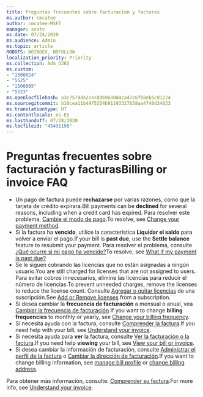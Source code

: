 ```yaml
---
title: Preguntas frecuentes sobre facturación y facturas
ms.author: cmcatee
author: cmcatee-MSFT
manager: scotv
ms.date: 07/24/2020
ms.audience: Admin
ms.topic: article
ROBOTS: NOINDEX, NOFOLLOW
localization_priority: Priority
ms.collection: Adm_O365
ms.custom:
- "1500024"
- "5525"
- "1500005"
- "5523"
ms.openlocfilehash: a3c7574de2cecdd69a30d4ca47c6f60eb5c81224
ms.sourcegitcommit: b10cea11b4975354b91193327b58aa4740d34833
ms.translationtype: HT
ms.contentlocale: es-ES
ms.lasthandoff: 07/28/2020
ms.locfileid: "45431198"
---
```

# <a name="billing-or-invoice-faq"></a><span data-ttu-id="80d57-102">Preguntas frecuentes sobre facturación y facturas</span><span class="sxs-lookup"><span data-stu-id="80d57-102">Billing or invoice FAQ</span></span>

- <span data-ttu-id="80d57-103">Un pago de factura puede **rechazarse** por varias razones, como que la tarjeta de crédito expirara.</span><span class="sxs-lookup"><span data-stu-id="80d57-103">Bill payments can be **declined** for several reasons, including when a credit card has expired.</span></span> <span data-ttu-id="80d57-104">Para resolver este problema, [Cambie el modo de pago](https://docs.microsoft.com/microsoft-365/commerce/billing-and-payments/change-payment-method).</span><span class="sxs-lookup"><span data-stu-id="80d57-104">To resolve, see [Change your payment method](https://docs.microsoft.com/microsoft-365/commerce/billing-and-payments/change-payment-method).</span></span>
- <span data-ttu-id="80d57-105">Si la factura ha **vencido**, utilice la característica **Liquidar el saldo** para volver a enviar el pago.</span><span class="sxs-lookup"><span data-stu-id="80d57-105">If your bill is **past due**, use the **Settle balance** feature to resubmit your payment.</span></span> <span data-ttu-id="80d57-106">Para resolver el problema, consulte [¿Qué ocurre si mi pago ha vencido?](https://docs.microsoft.com/microsoft-365/commerce/billing-and-payments/pay-for-your-subscription#what-if-my-credit-card-was-declined-and-my-payment-is-past-due)</span><span class="sxs-lookup"><span data-stu-id="80d57-106">To resolve, see [What if my payment is past due?](https://docs.microsoft.com/microsoft-365/commerce/billing-and-payments/pay-for-your-subscription#what-if-my-credit-card-was-declined-and-my-payment-is-past-due)</span></span>
- <span data-ttu-id="80d57-107">Se le siguen cobrando las licencias que no están asignadas a ningún usuario.</span><span class="sxs-lookup"><span data-stu-id="80d57-107">You are still charged for licenses that are not assigned to users.</span></span> <span data-ttu-id="80d57-108">Para evitar cobros innecesarios, elimine las licencias para reducir el número de licencias.</span><span class="sxs-lookup"><span data-stu-id="80d57-108">To prevent unneeded charges, remove the licenses to reduce the license count.</span></span> <span data-ttu-id="80d57-109">Consulte [Agregar o quitar licencias](https://docs.microsoft.com/alchemyinsights/how-to-add-or-reduce-licenses) de una suscripción.</span><span class="sxs-lookup"><span data-stu-id="80d57-109">See [Add or Remove licenses](https://docs.microsoft.com/alchemyinsights/how-to-add-or-reduce-licenses) from a subscription.</span></span>
- <span data-ttu-id="80d57-110">Si desea cambiar la **frecuencia de facturación** a mensual o anual, vea [Cambiar la frecuencia de facturación](https://docs.microsoft.com/microsoft-365/commerce/billing-and-payments/change-payment-frequency).</span><span class="sxs-lookup"><span data-stu-id="80d57-110">If you want to change **billing frequencies** to monthly or yearly, see [Change your billing frequency](https://docs.microsoft.com/microsoft-365/commerce/billing-and-payments/change-payment-frequency).</span></span>
- <span data-ttu-id="80d57-111">Si necesita ayuda con la factura, consulte [Comprender la factura](https://docs.microsoft.com/microsoft-365/commerce/billing-and-payments/understand-your-invoice2).</span><span class="sxs-lookup"><span data-stu-id="80d57-111">If you need help with your bill, see [Understand your invoice](https://docs.microsoft.com/microsoft-365/commerce/billing-and-payments/understand-your-invoice2).</span></span>
- <span data-ttu-id="80d57-112">Si necesita ayuda para **ver** la factura, consulte [Ver la facturación o la factura](https://docs.microsoft.com/microsoft-365/commerce/billing-and-payments/view-your-bill-or-invoice).</span><span class="sxs-lookup"><span data-stu-id="80d57-112">If you need help **viewing** your bill, see [View your bill or invoice](https://docs.microsoft.com/microsoft-365/commerce/billing-and-payments/view-your-bill-or-invoice).</span></span>
- <span data-ttu-id="80d57-113">Si desea cambiar la información de facturación, consulte [Administrar el perfil de la factura](https://docs.microsoft.com/microsoft-365/commerce/billing-and-payments/manage-billing-profiles) o [Cambiar la dirección de facturación](https://docs.microsoft.com/microsoft-365/commerce/billing-and-payments/change-your-billing-addresses).</span><span class="sxs-lookup"><span data-stu-id="80d57-113">If you want to change billing information, see [manage bill profile](https://docs.microsoft.com/microsoft-365/commerce/billing-and-payments/manage-billing-profiles) or [change billing address](https://docs.microsoft.com/microsoft-365/commerce/billing-and-payments/change-your-billing-addresses).</span></span>

<span data-ttu-id="80d57-114">Para obtener más información, consulte: [Comprender su factura](https://docs.microsoft.com/microsoft-365/commerce/billing-and-payments/understand-your-invoice2).</span><span class="sxs-lookup"><span data-stu-id="80d57-114">For more info, see [Understand your invoice](https://docs.microsoft.com/microsoft-365/commerce/billing-and-payments/understand-your-invoice2).</span></span>

